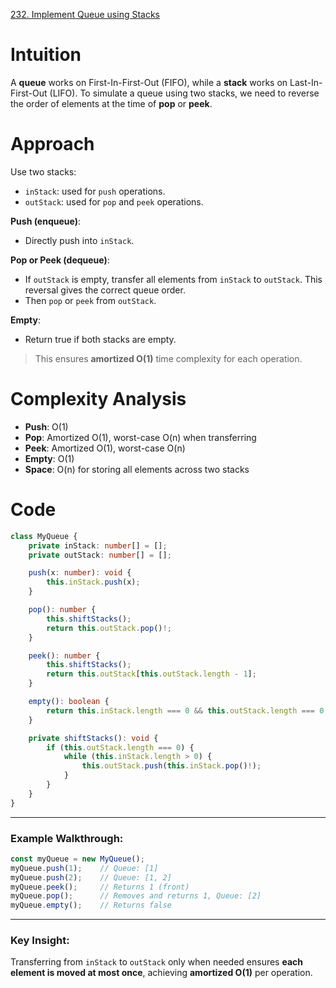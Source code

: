 [232. Implement Queue using Stacks](https://leetcode.com/problems/implement-queue-using-stacks/)

# Intuition

A **queue** works on First-In-First-Out (FIFO), while a **stack** works on Last-In-First-Out (LIFO).
To simulate a queue using two stacks, we need to reverse the order of elements at the time of **pop** or **peek**.

# Approach

Use two stacks:
* `inStack`: used for `push` operations.
* `outStack`: used for `pop` and `peek` operations.

**Push (enqueue)**:
* Directly push into `inStack`.

**Pop or Peek (dequeue)**:
* If `outStack` is empty, transfer all elements from `inStack` to `outStack`. This reversal gives the correct queue order.
* Then `pop` or `peek` from `outStack`.

**Empty**:
* Return true if both stacks are empty.

> This ensures **amortized O(1)** time complexity for each operation.

# Complexity Analysis

* **Push**: O(1)
* **Pop**: Amortized O(1), worst-case O(n) when transferring
* **Peek**: Amortized O(1), worst-case O(n)
* **Empty**: O(1)
* **Space**: O(n) for storing all elements across two stacks

# Code

```typescript
class MyQueue {
    private inStack: number[] = [];
    private outStack: number[] = [];

    push(x: number): void {
        this.inStack.push(x);
    }

    pop(): number {
        this.shiftStacks();
        return this.outStack.pop()!;
    }

    peek(): number {
        this.shiftStacks();
        return this.outStack[this.outStack.length - 1];
    }

    empty(): boolean {
        return this.inStack.length === 0 && this.outStack.length === 0;
    }

    private shiftStacks(): void {
        if (this.outStack.length === 0) {
            while (this.inStack.length > 0) {
                this.outStack.push(this.inStack.pop()!);
            }
        }
    }
}
```

---

### Example Walkthrough:

```typescript
const myQueue = new MyQueue();
myQueue.push(1);    // Queue: [1]
myQueue.push(2);    // Queue: [1, 2]
myQueue.peek();     // Returns 1 (front)
myQueue.pop();      // Removes and returns 1, Queue: [2]
myQueue.empty();    // Returns false
```

---

### Key Insight:

Transferring from `inStack` to `outStack` only when needed ensures **each element is moved at most once**, achieving **amortized O(1)** per operation.
